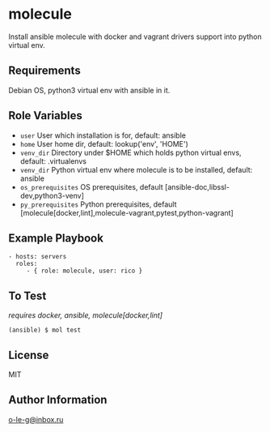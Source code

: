 molecule
=========

Install ansible molecule with docker and vagrant drivers support into python virtual env.

Requirements
------------

Debian OS, python3 virtual env with ansible in it.

Role Variables
--------------

- ```user```             User which installation is for, default: ansible
- ```home```             User home dir, default: lookup('env', 'HOME')
- ```venv_dir```         Directory under $HOME which holds python virtual envs, default: .virtualenvs
- ```venv_dir```         Python virtual env where molecule is to be installed, default: ansible
- ```os_prerequisites``` OS prerequisites, default [ansible-doc,libssl-dev,python3-venv]
- ```py_prerequisites``` Python prerequisites, default [molecule[docker,lint],molecule-vagrant,pytest,python-vagrant]

Example Playbook
----------------

    - hosts: servers
      roles:
         - { role: molecule, user: rico }

To Test
-------

*requires docker, ansible, molecule[docker,lint]*

```(ansible) $ mol test```

License
-------

MIT

Author Information
------------------

o-le-g@inbox.ru
